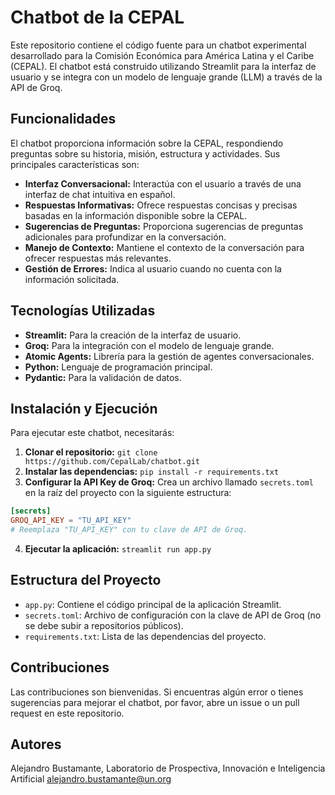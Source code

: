 # Chatbot de la CEPAL

Este repositorio contiene el código fuente para un chatbot experimental desarrollado para la Comisión Económica para América Latina y el Caribe (CEPAL).  El chatbot está construido utilizando Streamlit para la interfaz de usuario y se integra con un modelo de lenguaje grande (LLM) a través de la API de Groq.

## Funcionalidades

El chatbot proporciona información sobre la CEPAL, respondiendo preguntas sobre su historia, misión, estructura y actividades.  Sus principales características son:

* **Interfaz Conversacional:**  Interactúa con el usuario a través de una interfaz de chat intuitiva en español.
* **Respuestas Informativas:** Ofrece respuestas concisas y precisas basadas en la información disponible sobre la CEPAL.
* **Sugerencias de Preguntas:**  Proporciona sugerencias de preguntas adicionales para profundizar en la conversación.
* **Manejo de Contexto:**  Mantiene el contexto de la conversación para ofrecer respuestas más relevantes.
* **Gestión de Errores:**  Indica al usuario cuando no cuenta con la información solicitada.


## Tecnologías Utilizadas

* **Streamlit:** Para la creación de la interfaz de usuario.
* **Groq:**  Para la integración con el modelo de lenguaje grande.
* **Atomic Agents:** Librería para la gestión de agentes conversacionales.
* **Python:** Lenguaje de programación principal.
* **Pydantic:** Para la validación de datos.


## Instalación y Ejecución

Para ejecutar este chatbot, necesitarás:

1. **Clonar el repositorio:** `git clone https://github.com/CepalLab/chatbot.git`
2. **Instalar las dependencias:** `pip install -r requirements.txt`
3. **Configurar la API Key de Groq:**  Crea un archivo llamado `secrets.toml` en la raíz del proyecto con la siguiente estructura:

```toml
[secrets]
GROQ_API_KEY = "TU_API_KEY"
# Reemplaza "TU_API_KEY" con tu clave de API de Groq.
```
4. **Ejecutar la aplicación:** `streamlit run app.py`

## Estructura del Proyecto
- `app.py`: Contiene el código principal de la aplicación Streamlit.
- `secrets.toml`: Archivo de configuración con la clave de API de Groq (no se debe subir a repositorios públicos).
- `requirements.txt`: Lista de las dependencias del proyecto.

## Contribuciones
Las contribuciones son bienvenidas. Si encuentras algún error o tienes sugerencias para mejorar el chatbot, por favor, abre un issue o un pull request en este repositorio.

## Autores
Alejandro Bustamante, Laboratorio de Prospectiva, Innovación e Inteligencia Artificial
alejandro.bustamante@un.org 

